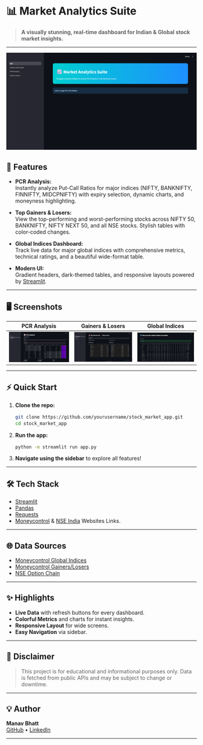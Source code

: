 # 📊 Market Analytics Suite

> **A visually stunning, real-time dashboard for Indian & Global stock market insights.**

---

![Banner](/banner.png)

## 🚀 Features

- **PCR Analysis:**  
  Instantly analyze Put-Call Ratios for major indices (NIFTY, BANKNIFTY, FINNIFTY, MIDCPNIFTY) with expiry selection, dynamic charts, and moneyness highlighting.

- **Top Gainers & Losers:**  
  View the top-performing and worst-performing stocks across NIFTY 50, BANKNIFTY, NIFTY NEXT 50, and all NSE stocks. Stylish tables with color-coded changes.

- **Global Indices Dashboard:**  
  Track live data for major global indices with comprehensive metrics, technical ratings, and a beautiful wide-format table.

- **Modern UI:**  
  Gradient headers, dark-themed tables, and responsive layouts powered by [Streamlit](https://streamlit.io/).

---

## 🖥️ Screenshots

| PCR Analysis | Gainers & Losers | Global Indices |
|:---:|:---:|:---:|
| ![PCR](/PCR_Analysis.png) | ![Gainers](/gainers_&_losers.png) | ![Indices](/Global_Indices.png) |

---

## ⚡ Quick Start

1. **Clone the repo:**
    ```sh
    git clone https://github.com/yourusername/stock_market_app.git
    cd stock_market_app
    ```
<!-- 
2. **Install dependencies:**
    ```sh
    pip install -r requirements.txt
    ``` -->

2. **Run the app:**
    ```sh
    python -m streamlit run app.py
    ```

3. **Navigate using the sidebar** to explore all features!

---

## 🛠️ Tech Stack

- [Streamlit](https://streamlit.io/)  
- [Pandas](https://pandas.pydata.org/)  
- [Requests](https://docs.python-requests.org/)  
- [Moneycontrol](https://www.moneycontrol.com/) & [NSE India](https://www.nseindia.com/) Websites Links.

---

## 🌐 Data Sources

- [Moneycontrol Global Indices](https://www.moneycontrol.com/markets/global-indices/)
- [Moneycontrol Gainers/Losers](https://www.moneycontrol.com/stocks/marketstats/nsegainer/index.php)
- [NSE Option Chain](https://www.nseindia.com/option-chain)

---

## ✨ Highlights

- **Live Data** with refresh buttons for every dashboard.
- **Colorful Metrics** and charts for instant insights.
- **Responsive Layout** for wide screens.
- **Easy Navigation** via sidebar.

---

## 📣 Disclaimer

> This project is for educational and informational purposes only. Data is fetched from public APIs and may be subject to change or downtime.

---

## 💡 Author

**Manav Bhatt**  
[GitHub](https://github.com/yourusername) • [LinkedIn](https://linkedin.com/in/yourprofile)

---